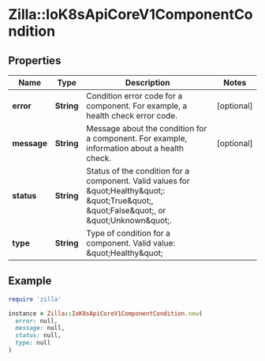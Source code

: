 # Zilla::IoK8sApiCoreV1ComponentCondition

## Properties

| Name | Type | Description | Notes |
| ---- | ---- | ----------- | ----- |
| **error** | **String** | Condition error code for a component. For example, a health check error code. | [optional] |
| **message** | **String** | Message about the condition for a component. For example, information about a health check. | [optional] |
| **status** | **String** | Status of the condition for a component. Valid values for \&quot;Healthy\&quot;: \&quot;True\&quot;, \&quot;False\&quot;, or \&quot;Unknown\&quot;. |  |
| **type** | **String** | Type of condition for a component. Valid value: \&quot;Healthy\&quot; |  |

## Example

```ruby
require 'zilla'

instance = Zilla::IoK8sApiCoreV1ComponentCondition.new(
  error: null,
  message: null,
  status: null,
  type: null
)
```


